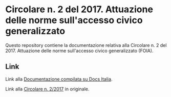 Circolare n. 2 del 2017. Attuazione delle norme sull'accesso civico generalizzato
==================================================================================

Questo repository contiene la documentazione relativa alla Circolare n. 2 del 2017. Attuazione delle norme sull'accesso civico generalizzato (FOIA).

Link
----

Link alla [Documentazione compilata su Docs Italia](http://foia-circolare2.readthedocs.io/).

Link alla [Circolare n. 2/2017](http://www.funzionepubblica.gov.it/sites/funzionepubblica.gov.it/files/CIR_FOIA_REVe.pdf) in originale.
